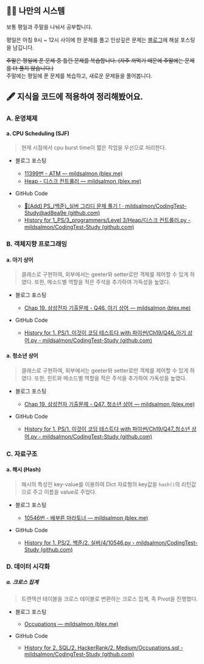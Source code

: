 ## 🏋️‍♂️ 나만의 시스템

보통 평일과 주말을 나눠서 공부합니다.

평일은 아침 9시 ~ 12시 사이에 한 문제를 풀고 인상깊은 문제는 [블로그](https://blex.me/@mildsalmon/%EC%95%8C%EA%B3%A0%EB%A6%AC%EC%A6%98-%EC%9E%90%EB%A3%8C%EA%B5%AC%EC%A1%B0%EC%97%90-%EB%8C%80%ED%95%B4-%EA%B3%B5%EB%B6%80%ED%95%B4%EB%B3%B4%EC%9E%90)에 해설 포스팅을 남깁니다.

~~주말은 평일에 푼 문제 중 틀린 문제를 복습합니다. (자주 까먹기 때문에 주말에는 문제를 더 풀지 않습니다.)~~  
주말에는 평일에 푼 문제를 복습하고, 새로운 문제들을 풀어봅니다.


## 🖋 지식을 코드에 적용하여 정리해봤어요.

### A. 운영체제

#### a. CPU Scheduling (SJF)

> 현재 시점에서 cpu burst time이 짧은 작업을 우선으로 처리한다.

- 블로그 포스팅

    - [11399번 - ATM — mildsalmon (blex.me)](https://blex.me/@mildsalmon/11399%EB%B2%88-atm)
    - [Heap - 디스크 컨트롤러 — mildsalmon (blex.me)](https://blex.me/@mildsalmon/heap-%EB%94%94%EC%8A%A4%ED%81%AC-%EC%BB%A8%ED%8A%B8%EB%A1%A4%EB%9F%AC)

- GitHub Code

    - [:tada:[Add] PS_(백준)_실버 그리디 문제 풀기 ! · mildsalmon/CodingTest-Study@ad8ea9e (github.com)](https://github.com/mildsalmon/CodingTest-Study/commit/ad8ea9e4cfbecaff44884b85da72221c2acd7b90#diff-f70a24eb102c486bd68b329c4fc0d9c6cdf9e712426fceb10d80ad792c45a0d6)
    - [History for 1_PS/3_programmers/Level 3/Heap/디스크 컨트롤러.py - mildsalmon/CodingTest-Study (github.com)](https://github.com/mildsalmon/CodingTest-Study/commits/master/1_PS/3_programmers/Level%203/Heap/%EB%94%94%EC%8A%A4%ED%81%AC%20%EC%BB%A8%ED%8A%B8%EB%A1%A4%EB%9F%AC.py)

### B. 객체지향 프로그래밍

#### a. 아기 상어

> 클래스로 구현하여, 외부에서는 geeter와 setter로만 객체를 제어할 수 있게 하였다. 또한, 메소드별 역할을 적은 주석을 추가하여 가독성을 높였다.

- 블로그 포스팅

    - [Chap 19. 삼성전자 기출문제 - Q46. 아기 상어 — mildsalmon (blex.me)](https://blex.me/@mildsalmon/chap-19-%EC%82%BC%EC%84%B1%EC%A0%84%EC%9E%90-%EA%B8%B0%EC%B6%9C%EB%AC%B8%EC%A0%9C-q46-%EC%95%84%EA%B8%B0-%EC%83%81%EC%96%B4)

- GitHub Code

    - [History for 1. PS/1. 이것이 코딩 테스트다 with 파이썬/Ch19/Q46_아기 상어.py - mildsalmon/CodingTest-Study (github.com)](https://github.com/mildsalmon/CodingTest-Study/commits/master/1.%20PS/1.%20%EC%9D%B4%EA%B2%83%EC%9D%B4%20%EC%BD%94%EB%94%A9%20%ED%85%8C%EC%8A%A4%ED%8A%B8%EB%8B%A4%20with%20%ED%8C%8C%EC%9D%B4%EC%8D%AC/Ch19/Q46_%EC%95%84%EA%B8%B0%20%EC%83%81%EC%96%B4.py)

#### a. 청소년 상어

> 클래스로 구현하여, 외부에서는 geeter와 setter로만 객체를 제어할 수 있게 하였다. 또한, 힌트와 메소드별 역할을 적은 주석을 추가하여 가독성을 높였다.

- 블로그 포스팅

    - [Chap 19. 삼성전자 기출문제 - Q47. 청소년 상어 — mildsalmon (blex.me)](https://blex.me/@mildsalmon/chap-19-%EC%82%BC%EC%84%B1%EC%A0%84%EC%9E%90-%EA%B8%B0%EC%B6%9C%EB%AC%B8%EC%A0%9C-q47-%EC%B2%AD%EC%86%8C%EB%85%84-%EC%83%81%EC%96%B4)

- GitHub Code

    - [History for 1. PS/1. 이것이 코딩 테스트다 with 파이썬/Ch19/Q47_청소년 상어.py - mildsalmon/CodingTest-Study (github.com)](https://github.com/mildsalmon/CodingTest-Study/commits/master/1.%20PS/1.%20%EC%9D%B4%EA%B2%83%EC%9D%B4%20%EC%BD%94%EB%94%A9%20%ED%85%8C%EC%8A%A4%ED%8A%B8%EB%8B%A4%20with%20%ED%8C%8C%EC%9D%B4%EC%8D%AC/Ch19/Q47_%EC%B2%AD%EC%86%8C%EB%85%84%20%EC%83%81%EC%96%B4.py)

### C. 자료구조

#### a. 해시 (Hash)

> 해시의 특성인 key-value를 이용하여 Dict 자료형의 key값을 `hash()`의 리턴값으로 주고 이름을 value로 주었다.

- 블로그 포스팅

    - [10546번 - 배부른 마라토너 — mildsalmon (blex.me)](https://blex.me/@mildsalmon/10546%EB%B2%88-%EB%B0%B0%EB%B6%80%EB%A5%B8-%EB%A7%88%EB%9D%BC%ED%86%A0%EB%84%88)

- GitHub Code

    - [History for 1. PS/2. 백준/2. 실버/4/10546.py - mildsalmon/CodingTest-Study (github.com)](https://github.com/mildsalmon/CodingTest-Study/commits/master/1.%20PS/2.%20%EB%B0%B1%EC%A4%80/2.%20%EC%8B%A4%EB%B2%84/4/10546.py)

### D. 데이터 시각화

##### a. 크로스 집계

> 트랜잭션 테이블을 크로스 테이블로 변환하는 크로스 집계, 즉 Pivot을 진행했다.

- 블로그 포스팅

    - [Occupations — mildsalmon (blex.me)](https://blex.me/@mildsalmon/occupations)

- GitHub Code

    - [History for 2. SQL/2. HackerRank/2. Medium/Occupations.sql - mildsalmon/CodingTest-Study (github.com)](https://github.com/mildsalmon/CodingTest-Study/commits/master/2.%20SQL/2.%20HackerRank/2.%20Medium/Occupations.sql)
